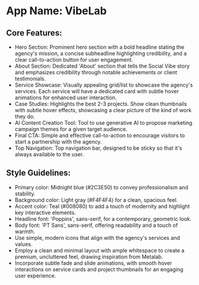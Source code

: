 # **App Name**: VibeLab

## Core Features:

- Hero Section: Prominent hero section with a bold headline stating the agency's mission, a concise subheadline highlighting credibility, and a clear call-to-action button for user engagement.
- About Section: Dedicated 'About' section that tells the Social Vibe story and emphasizes credibility through notable achievements or client testimonials.
- Service Showcase: Visually appealing grid/list to showcase the agency's services. Each service will have a dedicated card with subtle hover animations for enhanced user interaction.
- Case Studies: Highlights the best 2-3 projects. Show clean thumbnails with subtle hover effects, showcasing a clear picture of the kind of work they do.
- AI Content Creation Tool: Tool to use generative AI to propose marketing campaign themes for a given target audience.
- Final CTA: Simple and effective call-to-action to encourage visitors to start a partnership with the agency.
- Top Navigation: Top navigation bar, designed to be sticky so that it's always available to the user.

## Style Guidelines:

- Primary color: Midnight blue (#2C3E50) to convey professionalism and stability.
- Background color: Light gray (#F4F4F4) for a clean, spacious feel.
- Accent color: Teal (#008080) to add a touch of modernity and highlight key interactive elements.
- Headline font: 'Poppins', sans-serif, for a contemporary, geometric look.
- Body font: 'PT Sans', sans-serif, offering readability and a touch of warmth.
- Use simple, modern icons that align with the agency's services and values.
- Employ a clean and minimal layout with ample whitespace to create a premium, uncluttered feel, drawing inspiration from Metalab.
- Incorporate subtle fade and slide animations, with smooth hover interactions on service cards and project thumbnails for an engaging user experience.
